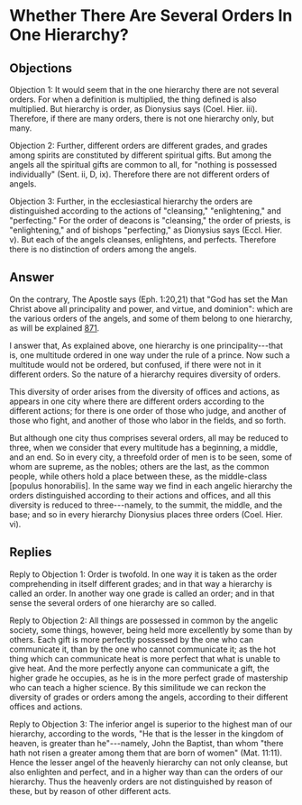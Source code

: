 # Whether There Are Several Orders In One Hierarchy?

## Objections

Objection 1: It would seem that in the one hierarchy there are not several orders. For when a definition is multiplied, the thing defined is also multiplied. But hierarchy is order, as Dionysius says (Coel. Hier. iii). Therefore, if there are many orders, there is not one hierarchy only, but many.

Objection 2: Further, different orders are different grades, and grades among spirits are constituted by different spiritual gifts. But among the angels all the spiritual gifts are common to all, for "nothing is possessed individually" (Sent. ii, D, ix). Therefore there are not different orders of angels.

Objection 3: Further, in the ecclesiastical hierarchy the orders are distinguished according to the actions of "cleansing," "enlightening," and "perfecting." For the order of deacons is "cleansing," the order of priests, is "enlightening," and of bishops "perfecting," as Dionysius says (Eccl. Hier. v). But each of the angels cleanses, enlightens, and perfects. Therefore there is no distinction of orders among the angels.

## Answer

On the contrary, The Apostle says (Eph. 1:20,21) that "God has set the Man Christ above all principality and power, and virtue, and dominion": which are the various orders of the angels, and some of them belong to one hierarchy, as will be explained [871](A[6]).

I answer that, As explained above, one hierarchy is one principality---that is, one multitude ordered in one way under the rule of a prince. Now such a multitude would not be ordered, but confused, if there were not in it different orders. So the nature of a hierarchy requires diversity of orders.

This diversity of order arises from the diversity of offices and actions, as appears in one city where there are different orders according to the different actions; for there is one order of those who judge, and another of those who fight, and another of those who labor in the fields, and so forth.

But although one city thus comprises several orders, all may be reduced to three, when we consider that every multitude has a beginning, a middle, and an end. So in every city, a threefold order of men is to be seen, some of whom are supreme, as the nobles; others are the last, as the common people, while others hold a place between these, as the middle-class [populus honorabilis]. In the same way we find in each angelic hierarchy the orders distinguished according to their actions and offices, and all this diversity is reduced to three---namely, to the summit, the middle, and the base; and so in every hierarchy Dionysius places three orders (Coel. Hier. vi).

## Replies

Reply to Objection 1: Order is twofold. In one way it is taken as the order comprehending in itself different grades; and in that way a hierarchy is called an order. In another way one grade is called an order; and in that sense the several orders of one hierarchy are so called.

Reply to Objection 2: All things are possessed in common by the angelic society, some things, however, being held more excellently by some than by others. Each gift is more perfectly possessed by the one who can communicate it, than by the one who cannot communicate it; as the hot thing which can communicate heat is more perfect that what is unable to give heat. And the more perfectly anyone can communicate a gift, the higher grade he occupies, as he is in the more perfect grade of mastership who can teach a higher science. By this similitude we can reckon the diversity of grades or orders among the angels, according to their different offices and actions.

Reply to Objection 3: The inferior angel is superior to the highest man of our hierarchy, according to the words, "He that is the lesser in the kingdom of heaven, is greater than he"---namely, John the Baptist, than whom "there hath not risen a greater among them that are born of women" (Mat. 11:11). Hence the lesser angel of the heavenly hierarchy can not only cleanse, but also enlighten and perfect, and in a higher way than can the orders of our hierarchy. Thus the heavenly orders are not distinguished by reason of these, but by reason of other different acts.